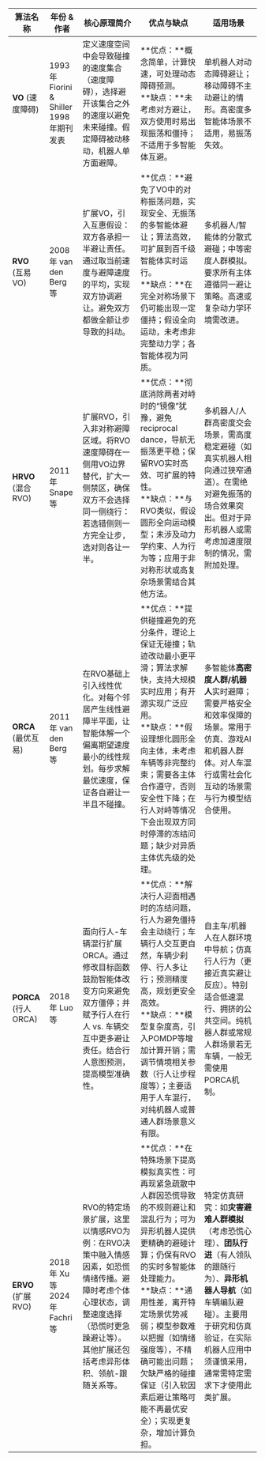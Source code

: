 | 算法名称               | 年份 & 作者                              | 核心原理简介                                                                                            | 优点与缺点                                                                                                                                                                                        | 适用场景                                                                                                              |
| ------------------ | ------------------------------------ | ------------------------------------------------------------------------------------------------- | -------------------------------------------------------------------------------------------------------------------------------------------------------------------------------------------- | ----------------------------------------------------------------------------------------------------------------- |
| **VO** (速度障碍)      | 1993年 Fiorini & Shiller<br>1998年期刊发表 | 定义速度空间中会导致碰撞的速度集合（速度障碍），选择避开该集合之外的速度以避免未来碰撞。假定障碍被动移动，机器人单方面避障。                                    | \*\*优点：\*\*概念简单，计算快速，可处理动态障碍预测。<br>\*\*缺点：\*\*未考虑对方避让，双方使用时易出现振荡和僵持；不适用于多智能体互避。                                                                                                              | 单机器人对动态障碍避让；移动障碍不主动避让的情形。高密度多智能体场景不适用，易振荡失效。                                                                      |
| **RVO** (互易VO)     | 2008年 van den Berg 等                 | 扩展VO，引入互惠假设：双方各承担一半避让责任。通过取当前速度与避障速度的平均，实现双方协调避让。避免双方都做全额让步导致的抖动。                                 | \*\*优点：\*\*避免了VO中的对称振荡问题，实现安全、无振荡的多智能体避让；算法高效，可扩展到百千级智能体实时运行。<br>\*\*缺点：\*\*在完全对称场景下仍可能出现一定僵持；假设全向运动，未考虑非完整动力学；各智能体视为同质。                                                                     | 多机器人/智能体的分散式避碰；中等密度人群模拟。要求所有主体遵循同一避让策略。高速或复杂动力学环境需改进。                                                             |
| **HRVO** (混合RVO)   | 2011年 Snape 等                        | 扩展RVO，引入非对称避障区域。将RVO速度障碍在一侧用VO边界替代，扩大一侧禁区，确保双方不会选择同一侧绕行：若选错侧则一方完全让步，选对则各让一半。                      | \*\*优点：\*\*彻底消除两者对峙时的“镜像”犹豫，避免 reciprocal dance，导航无振荡更平稳；保留RVO实时高效、可扩展的特性。<br>\*\*缺点：\*\*与RVO类似，假设圆形全向运动模型；未涉及动力学约束、人为行为等；应用于非对称形状或高复杂场景需结合其他方法。                                             | 多机器人/人群高密度交会场景，需高度稳定避碰（如真实机器人相向通过狭窄通道）。在需绝对避免振荡的场合效果突出。但对于异形机器人或需考虑加速度限制的情况，需附加处理。                                |
| **ORCA** (最优互易)    | 2011年 van den Berg 等                 | 在RVO基础上引入线性优化。对每个邻居产生线性避障半平面，让智能体解一个偏离期望速度最小的线性规划。每步求解最优速度，保证各自避让一半且不碰撞。                          | \*\*优点：\*\*提供碰撞避免的充分条件，理论上保证无碰撞；轨迹改动最小更平滑；算法求解快，支持大规模实时应用；有开源实现广泛应用。<br>\*\*缺点：\*\*假设理想化圆形全向主体，未考虑车辆等非完整约束；需要各主体合作遵守，否则安全性下降；在行人对峙等情况下会出现双方同时停滞的冻结问题；缺少对异质主体优先级的处理。                          | 多智能体**高密度人群/机器人**实时避障；需要严格安全和效率保障的场景。常用于仿真、游戏AI和机器人群体。对人车混行或需社会化互动的场景需与行为模型结合使用。                                  |
| **PORCA** (行人ORCA) | 2018年 Luo 等                          | 面向行人-车辆混行扩展ORCA。通过修改目标函数鼓励智能体改变方向来避免双方僵停；并赋予行人在行人 vs. 车辆交互中更多避让责任。结合行人意图预测，提高模型准确性。               | \*\*优点：\*\*解决行人迎面相遇时的冻结问题，行人为避免僵持会主动绕行；车辆行人交互更自然，车辆少刹停、行人多让行；预测精度高，规划更安全高效。<br>\*\*缺点：\*\*模型复杂度高，引入POMDP等增加计算开销；需调节情境相关参数（行人让步程度等）；主要适用于人车混行，对纯机器人或普通人群场景意义有限。                               | 自主车/机器人在人群环境中导航；仿真行人行为（更接近真实避让反应）。特别适合低速混行、拥挤的公共空间。纯机器人群或常规人群场景若无车辆，一般无需使用PORCA机制。                                |
| **ERVO** (扩展RVO)   | 2018年 Xu 等<br>2024年 Fachri 等         | RVO的特定场景扩展，这里以情感RVO为例：在RVO决策中融入情感因素，如恐慌情绪传播。避障时考虑个体心理状态，调整速度选择（恐慌时更急躁避让等）。其他扩展还包括考虑异形体积、领航-跟随关系等。 | \*\*优点：\*\*在特殊场景下提高模拟真实性：可再现紧急疏散中人群因恐慌导致的不规则避让和混乱行为；可为异形机器人提供更精确的避碰计算；仍保有RVO的实时多智能体处理能力。<br>\*\*缺点：\*\*通用性差，离开特定场景优势减弱；模型参数难以把握（如情绪强度等），不精确可能出问题；欠缺严格的碰撞保证（引入软因素后避让策略可能不再最优安全）；实现更复杂，增加计算负担。 | 特定仿真研究：如**灾害避难人群模拟**（考虑恐慌心理）、**团队行进**（有人领队的跟随行为）、**异形机器人导航**（如车辆编队避碰）。主要用于研究和仿真验证，在实际机器人应用中须谨慎采用，通常需特定需求下才使用此类扩展。 |
